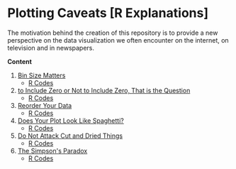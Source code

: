 # Plotting Caveats [R Explanations]

The motivation behind the creation of this repository is to provide a new perspective on the data visualization we often encounter on the internet, on television and in newspapers.

**Content**

01. [Bin Size Matters](https://github.com/gungorMetehan/plotting-caveats/blob/main/01-bin-size-matters.md)
     - [R Codes](https://github.com/gungorMetehan/plotting-caveats/blob/main/codes/01-bin-size-matters.R)
02. [to Include Zero or Not to Include Zero, That is the Question](https://github.com/gungorMetehan/plotting-caveats/blob/main/02-to-include-zero-or-not-to-include-zero.md)
     - [R Codes](https://github.com/gungorMetehan/plotting-caveats/blob/main/codes/02-to-include-zero-or-not-to-include-zero.R)
03. [Reorder Your Data](https://github.com/gungorMetehan/plotting-caveats/blob/main/03-reorder-your-data.md)
     - [R Codes](https://github.com/gungorMetehan/plotting-caveats/blob/main/codes/03-reorder-your-data.R)
04. [Does Your Plot Look Like Spaghetti?](https://github.com/gungorMetehan/plotting-caveats/blob/main/04-does-your-plot-look-like-spaghetti.md)
     - [R Codes](https://github.com/gungorMetehan/plotting-caveats/blob/main/codes/04-does-your-plot-look-like-spaghetti.R)
05. [Do Not Attack Cut and Dried Things](https://github.com/gungorMetehan/plotting-caveats/blob/main/05-do-not-attack-cut-and-dried-things.md)
     - [R Codes](https://github.com/gungorMetehan/plotting-caveats/blob/main/codes/05-do-not-attack-cut-and-dried-things.R)
06. [The Simpson's Paradox](https://github.com/gungorMetehan/plotting-caveats/blob/main/06-the-simpsons-paradox.md)
     - [R Codes](https://github.com/gungorMetehan/plotting-caveats/blob/main/codes/06-the-simpsons-paradox.R)
